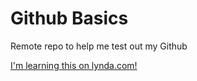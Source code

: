 Github Basics
=============

Remote repo to help me test out my Github

[I'm learning this on lynda.com!](http://www.lynda.com)
